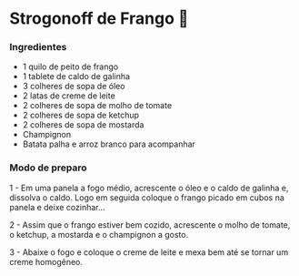 # Strogonoff de Frango :chicken:

### Ingredientes

- 1 quilo de peito de frango
- 1 tablete de caldo de galinha
- 3 colheres de sopa de óleo
- 2 latas de creme de leite
- 2 colheres de sopa de molho de tomate
- 2 colheres de sopa de ketchup
- 2 colheres de sopa de mostarda
- Champignon
- Batata palha e arroz branco para acompanhar



### Modo de preparo

1 - Em uma panela a fogo médio, acrescente o óleo e o caldo de galinha e, dissolva o caldo. Logo em seguida coloque o frango picado em cubos na panela e deixe cozinhar...

2 - Assim que o frango estiver bem cozido, acrescente o molho de tomate, o ketchup, a mostarda e o champignon a gosto.

3 - Abaixe o fogo e coloque o creme de leite e mexa bem até se tornar um creme homogêneo.